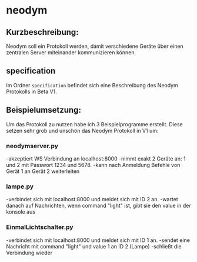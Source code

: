# neodym

## Kurzbeschreibung:
Neodym soll ein Protokoll werden, damit verschiedene Geräte über einen zentralen Server miteinander kommunizieren können.

## specification
im Ordner `specification` befindet sich eine Beschreibung des Neodym Protokolls in Beta V1. 



## Beispielumsetzung:
Um das Protokoll zu nutzen habe ich 3 Beispielprogramme erstellt. Diese setzen sehr grob und unschön das Neodym Protokoll in V1 um:

### neodymserver.py
-akzeptiert WS Verbindung an localhost:8000
-nimmt exakt 2 Geräte an: 1 und 2 mit Passwort 1234 und 5678.
-kann nach Anmeldung Befehle von Gerät 1 an Gerät 2 weiterleiten

### lampe.py
-verbindet sich mit localhost:8000 und meldet sich mit ID 2 an. 
-wartet danach auf Nachrichten, wenn command "light" ist, gibt sie den value in der konsole aus

### EinmalLichtschalter.py
-verbindet sich mit localhost:8000 und meldet sich mit ID 1 an.
-sendet eine Nachricht mit command "light" und value 1 an ID 2 (Lampe)
-schließt die Verbindung wieder
